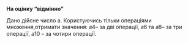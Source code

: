 **На оцінку “відмінно”**

Дано дійсне число a.  Користуючись тільки операціями множення,отримати значення: 𝑎4– за дві операції, 𝑎6 та 𝑎8– за три операції, 𝑎10 – за чотири операції.
